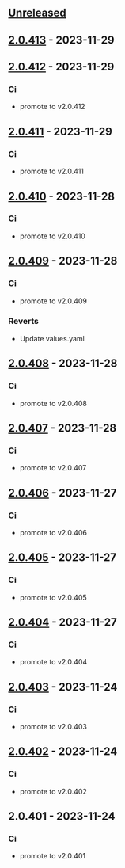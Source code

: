 <a name="unreleased"></a>
## [Unreleased]


<a name="2.0.413"></a>
## [2.0.413] - 2023-11-29

<a name="2.0.412"></a>
## [2.0.412] - 2023-11-29
### Ci
- promote to v2.0.412


<a name="2.0.411"></a>
## [2.0.411] - 2023-11-29
### Ci
- promote to v2.0.411


<a name="2.0.410"></a>
## [2.0.410] - 2023-11-28
### Ci
- promote to v2.0.410


<a name="2.0.409"></a>
## [2.0.409] - 2023-11-28
### Ci
- promote to v2.0.409

### Reverts
- Update values.yaml


<a name="2.0.408"></a>
## [2.0.408] - 2023-11-28
### Ci
- promote to v2.0.408


<a name="2.0.407"></a>
## [2.0.407] - 2023-11-28
### Ci
- promote to v2.0.407


<a name="2.0.406"></a>
## [2.0.406] - 2023-11-27
### Ci
- promote to v2.0.406


<a name="2.0.405"></a>
## [2.0.405] - 2023-11-27
### Ci
- promote to v2.0.405


<a name="2.0.404"></a>
## [2.0.404] - 2023-11-27
### Ci
- promote to v2.0.404


<a name="2.0.403"></a>
## [2.0.403] - 2023-11-24
### Ci
- promote to v2.0.403


<a name="2.0.402"></a>
## [2.0.402] - 2023-11-24
### Ci
- promote to v2.0.402


<a name="2.0.401"></a>
## 2.0.401 - 2023-11-24
### Ci
- promote to v2.0.401


[Unreleased]: https://gitlab.industrysoftware.automation.siemens.com/caas-ops/fleet/aws-usea1-qa-qa/compare/2.0.413...HEAD
[2.0.413]: https://gitlab.industrysoftware.automation.siemens.com/caas-ops/fleet/aws-usea1-qa-qa/compare/2.0.412...2.0.413
[2.0.412]: https://gitlab.industrysoftware.automation.siemens.com/caas-ops/fleet/aws-usea1-qa-qa/compare/2.0.411...2.0.412
[2.0.411]: https://gitlab.industrysoftware.automation.siemens.com/caas-ops/fleet/aws-usea1-qa-qa/compare/2.0.410...2.0.411
[2.0.410]: https://gitlab.industrysoftware.automation.siemens.com/caas-ops/fleet/aws-usea1-qa-qa/compare/2.0.409...2.0.410
[2.0.409]: https://gitlab.industrysoftware.automation.siemens.com/caas-ops/fleet/aws-usea1-qa-qa/compare/2.0.408...2.0.409
[2.0.408]: https://gitlab.industrysoftware.automation.siemens.com/caas-ops/fleet/aws-usea1-qa-qa/compare/2.0.407...2.0.408
[2.0.407]: https://gitlab.industrysoftware.automation.siemens.com/caas-ops/fleet/aws-usea1-qa-qa/compare/2.0.406...2.0.407
[2.0.406]: https://gitlab.industrysoftware.automation.siemens.com/caas-ops/fleet/aws-usea1-qa-qa/compare/2.0.405...2.0.406
[2.0.405]: https://gitlab.industrysoftware.automation.siemens.com/caas-ops/fleet/aws-usea1-qa-qa/compare/2.0.404...2.0.405
[2.0.404]: https://gitlab.industrysoftware.automation.siemens.com/caas-ops/fleet/aws-usea1-qa-qa/compare/2.0.403...2.0.404
[2.0.403]: https://gitlab.industrysoftware.automation.siemens.com/caas-ops/fleet/aws-usea1-qa-qa/compare/2.0.402...2.0.403
[2.0.402]: https://gitlab.industrysoftware.automation.siemens.com/caas-ops/fleet/aws-usea1-qa-qa/compare/2.0.401...2.0.402
